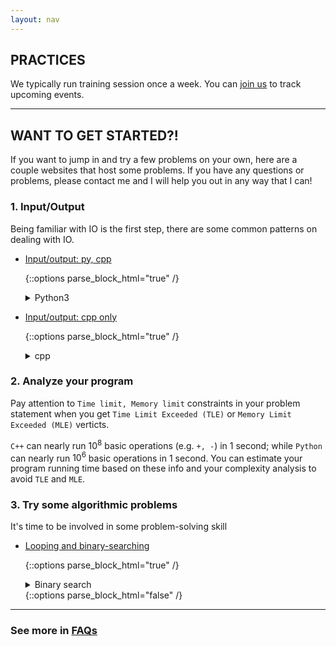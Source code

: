 ```yaml
---
layout: nav
---
```


## PRACTICES

  We typically run training session once a week. You can [join us](contact) to track upcoming events.

---

## WANT TO GET STARTED?!

  If you want to jump in and try a few problems on your own,
  here are a couple websites that host some problems.
  If you have any questions or problems, 
  please contact me and I will help you out in any way that I can!


### 1. Input/Output

Being familiar with IO is the first step, 
there are some common patterns on dealing with IO.

* [Input/output: py, cpp](https://vjudge.net/contest/361612)

  {::options parse_block_html="true" /} 
  <details><summary markdown="span">Python3</summary>
  ```python
  # read two ints
  a, b = map(int, input().strip().split())

  # read a list of ints
  arr = list(map(int, input().strip().split()))
  ```
  </details>
  {::options parse_block_html="false" /}


* [Input/output: cpp only](https://vjudge.net/contest/361790)

  {::options parse_block_html="true" /} 
  <details><summary markdown="span">cpp</summary>
  ```cpp
  // read two ints
  scanf("%d%d", &a, &b);
  
  // or
  cin >> a >> b

  // read a series of ints
  while (scanf("%d", &a) != EOF) {
    // do some thing
  }

  // or
  while (cin >> a) {
    // do some thing
  }
  ```
  </details>
  {::options parse_block_html="false" /}


### 2. Analyze your program

Pay attention to `Time limit, Memory limit` constraints in your problem
statement when you get `Time Limit Exceeded (TLE)` or `Memory Limit Exceeded (MLE)` verticts.

`C++` can nearly run $10^8$ basic operations (e.g. `+, -`) in 1 second; 
while `Python` can nearly run $10^6$ basic operations in 1 second. 
You can estimate your program running time based on these info and your complexity analysis to avoid `TLE` and `MLE`.

### 3. Try some algorithmic problems

It's time to be involved in some problem-solving skill

* [Looping and binary-searching](https://vjudge.net/contest/361685)

  {::options parse_block_html="true" /} 
  <details><summary markdown="span">Binary search</summary>

  ```python
  # my favorite pattern 
  best = None
  while l <= r:         # search space is [l, r]
    m = (l + r) // 2    # choose middle
    if check(m) :       # is m >=  
                        # invariant: all v in [l, r] >=
      l = m + 1         # shrink search space 
      best = m          # best so far
    else:
      r = m - 1         # shrink search space
  return best
  ```
  </details>
  {::options parse_block_html="false" /}

---

### See more in [FAQs](/faqs)
